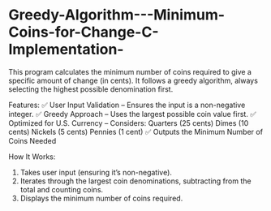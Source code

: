 # Greedy-Algorithm---Minimum-Coins-for-Change-C-Implementation-
This program calculates the minimum number of coins required to give a specific amount of change (in cents). It follows a greedy algorithm, always selecting the highest possible denomination first.

Features:
✅ User Input Validation – Ensures the input is a non-negative integer.
✅ Greedy Approach – Uses the largest possible coin value first.
✅ Optimized for U.S. Currency – Considers:
Quarters (25 cents)
Dimes (10 cents)
Nickels (5 cents)
Pennies (1 cent)
✅ Outputs the Minimum Number of Coins Needed

How It Works:
1. Takes user input (ensuring it’s non-negative).
2. Iterates through the largest coin denominations, subtracting from the total and counting coins.
3. Displays the minimum number of coins required.
